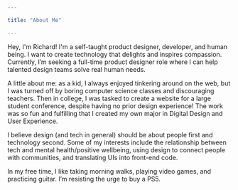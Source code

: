 ```yaml
---

title: "About Me"

---
```


Hey, I'm Richard! I'm a self-taught product designer, developer, and human being. I want to create technology that delights and inspires compassion. Currently, I’m seeking a full-time product designer role where I can help talented design teams solve real human needs.

A little about me: as a kid, I always enjoyed tinkering around on the web, but I was turned off by boring computer science classes and discouraging teachers. Then in college, I was tasked to create a website for a large student conference, despite having no prior design experience! The work was so fun and fulfilling that I created my own major in Digital Design and User Experience.

I believe design (and tech in general) should be about people first and technology second. Some of my interests include the relationship between tech and mental health/positive wellbeing, using design to connect people with communities, and translating UIs into front-end code.

In my free time, I like taking morning walks, playing video games, and practicing guitar. I’m resisting the urge to buy a PS5.